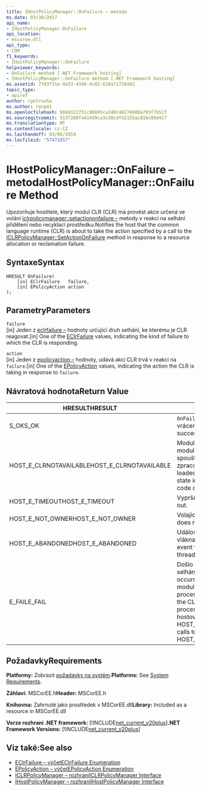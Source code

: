 ```yaml
---
title: IHostPolicyManager::OnFailure – metoda
ms.date: 03/30/2017
api_name:
- IHostPolicyManager.OnFailure
api_location:
- mscoree.dll
api_type:
- COM
f1_keywords:
- IHostPolicyManager::OnFailure
helpviewer_keywords:
- OnFailure method [.NET Framework hosting]
- IHostPolicyManager::OnFailure method [.NET Framework hosting]
ms.assetid: 77d3f31e-9a53-4349-9c02-610a71736d42
topic_type:
- apiref
author: rpetrusha
ms.author: ronpet
ms.openlocfilehash: b049322751c00895ca340c40274088a795f7b51f
ms.sourcegitcommit: 5137208fa414d9ca3c58cdfd2155ac81bc89e917
ms.translationtype: MT
ms.contentlocale: cs-CZ
ms.lasthandoff: 03/06/2019
ms.locfileid: "57471857"
---
```

# <a name="ihostpolicymanageronfailure-method"></a><span data-ttu-id="3c1ad-102">IHostPolicyManager::OnFailure – metoda</span><span class="sxs-lookup"><span data-stu-id="3c1ad-102">IHostPolicyManager::OnFailure Method</span></span>
<span data-ttu-id="3c1ad-103">Upozorňuje hostitele, který modul CLR (CLR) má provést akce určená ve volání [iclrpolicymanager::setactiononfailure –](../../../../docs/framework/unmanaged-api/hosting/iclrpolicymanager-setactiononfailure-method.md) metody v reakci na selhání přidělení nebo recyklaci prostředku.</span><span class="sxs-lookup"><span data-stu-id="3c1ad-103">Notifies the host that the common language runtime (CLR) is about to take the action specified by a call to the [ICLRPolicyManager::SetActionOnFailure](../../../../docs/framework/unmanaged-api/hosting/iclrpolicymanager-setactiononfailure-method.md) method in response to a resource allocation or reclamation failure.</span></span>  
  
## <a name="syntax"></a><span data-ttu-id="3c1ad-104">Syntaxe</span><span class="sxs-lookup"><span data-stu-id="3c1ad-104">Syntax</span></span>  
  
```  
HRESULT OnFailure(  
    [in] EClrFailure   failure,  
    [in] EPolicyAction action  
);  
```  
  
## <a name="parameters"></a><span data-ttu-id="3c1ad-105">Parametry</span><span class="sxs-lookup"><span data-stu-id="3c1ad-105">Parameters</span></span>  
 `failure`  
 <span data-ttu-id="3c1ad-106">[in] Jeden z [eclrfailure –](../../../../docs/framework/unmanaged-api/hosting/eclrfailure-enumeration.md) hodnoty určující druh selhání, ke kterému je CLR reagovat.</span><span class="sxs-lookup"><span data-stu-id="3c1ad-106">[in] One of the [EClrFailure](../../../../docs/framework/unmanaged-api/hosting/eclrfailure-enumeration.md) values, indicating the kind of failure to which the CLR is responding.</span></span>  
  
 `action`  
 <span data-ttu-id="3c1ad-107">[in] Jeden z [epolicyaction –](../../../../docs/framework/unmanaged-api/hosting/epolicyaction-enumeration.md) hodnoty, udává akci CLR trvá v reakci na `failure`.</span><span class="sxs-lookup"><span data-stu-id="3c1ad-107">[in] One of the [EPolicyAction](../../../../docs/framework/unmanaged-api/hosting/epolicyaction-enumeration.md) values, indicating the action the CLR is taking in response to `failure`.</span></span>  
  
## <a name="return-value"></a><span data-ttu-id="3c1ad-108">Návratová hodnota</span><span class="sxs-lookup"><span data-stu-id="3c1ad-108">Return Value</span></span>  
  
|<span data-ttu-id="3c1ad-109">HRESULT</span><span class="sxs-lookup"><span data-stu-id="3c1ad-109">HRESULT</span></span>|<span data-ttu-id="3c1ad-110">Popis</span><span class="sxs-lookup"><span data-stu-id="3c1ad-110">Description</span></span>|  
|-------------|-----------------|  
|<span data-ttu-id="3c1ad-111">S_OK</span><span class="sxs-lookup"><span data-stu-id="3c1ad-111">S_OK</span></span>|<span data-ttu-id="3c1ad-112">`OnFailure` bylo úspěšně vráceno.</span><span class="sxs-lookup"><span data-stu-id="3c1ad-112">`OnFailure` returned successfully.</span></span>|  
|<span data-ttu-id="3c1ad-113">HOST_E_CLRNOTAVAILABLE</span><span class="sxs-lookup"><span data-stu-id="3c1ad-113">HOST_E_CLRNOTAVAILABLE</span></span>|<span data-ttu-id="3c1ad-114">Modul CLR se nenačetl do procesu nebo modul CLR je ve stavu, ve kterém nelze spouštět spravovaný kód nebo úspěšně zpracovat volání.</span><span class="sxs-lookup"><span data-stu-id="3c1ad-114">The CLR has not been loaded into a process, or the CLR is in a state in which it cannot run managed code or process the call successfully.</span></span>|  
|<span data-ttu-id="3c1ad-115">HOST_E_TIMEOUT</span><span class="sxs-lookup"><span data-stu-id="3c1ad-115">HOST_E_TIMEOUT</span></span>|<span data-ttu-id="3c1ad-116">Vypršel časový limit volání.</span><span class="sxs-lookup"><span data-stu-id="3c1ad-116">The call timed out.</span></span>|  
|<span data-ttu-id="3c1ad-117">HOST_E_NOT_OWNER</span><span class="sxs-lookup"><span data-stu-id="3c1ad-117">HOST_E_NOT_OWNER</span></span>|<span data-ttu-id="3c1ad-118">Volající není vlastníkem zámku.</span><span class="sxs-lookup"><span data-stu-id="3c1ad-118">The caller does not own the lock.</span></span>|  
|<span data-ttu-id="3c1ad-119">HOST_E_ABANDONED</span><span class="sxs-lookup"><span data-stu-id="3c1ad-119">HOST_E_ABANDONED</span></span>|<span data-ttu-id="3c1ad-120">Událost byla zrušena při zablokování vlákna nebo vlákénka čekal na něj.</span><span class="sxs-lookup"><span data-stu-id="3c1ad-120">An event was canceled while a blocked thread or fiber was waiting on it.</span></span>|  
|<span data-ttu-id="3c1ad-121">E_FAIL</span><span class="sxs-lookup"><span data-stu-id="3c1ad-121">E_FAIL</span></span>|<span data-ttu-id="3c1ad-122">Došlo k neznámé katastrofických selhání.</span><span class="sxs-lookup"><span data-stu-id="3c1ad-122">An unknown catastrophic failure occurred.</span></span> <span data-ttu-id="3c1ad-123">Po návratu metody E_FAIL, modul CLR už nejsou použitelné v rámci procesu.</span><span class="sxs-lookup"><span data-stu-id="3c1ad-123">When a method returns E_FAIL, the CLR is no longer usable within the process.</span></span> <span data-ttu-id="3c1ad-124">Následující volání metody hostování vrací HOST_E_CLRNOTAVAILABLE.</span><span class="sxs-lookup"><span data-stu-id="3c1ad-124">Subsequent calls to hosting methods return HOST_E_CLRNOTAVAILABLE.</span></span>|  
  
## <a name="requirements"></a><span data-ttu-id="3c1ad-125">Požadavky</span><span class="sxs-lookup"><span data-stu-id="3c1ad-125">Requirements</span></span>  
 <span data-ttu-id="3c1ad-126">**Platformy:** Zobrazit [požadavky na systém](../../../../docs/framework/get-started/system-requirements.md).</span><span class="sxs-lookup"><span data-stu-id="3c1ad-126">**Platforms:** See [System Requirements](../../../../docs/framework/get-started/system-requirements.md).</span></span>  
  
 <span data-ttu-id="3c1ad-127">**Záhlaví:** MSCorEE.h</span><span class="sxs-lookup"><span data-stu-id="3c1ad-127">**Header:** MSCorEE.h</span></span>  
  
 <span data-ttu-id="3c1ad-128">**Knihovna:** Zahrnuté jako prostředek v MSCorEE.dll</span><span class="sxs-lookup"><span data-stu-id="3c1ad-128">**Library:** Included as a resource in MSCorEE.dll</span></span>  
  
 <span data-ttu-id="3c1ad-129">**Verze rozhraní .NET framework:** [!INCLUDE[net_current_v20plus](../../../../includes/net-current-v20plus-md.md)]</span><span class="sxs-lookup"><span data-stu-id="3c1ad-129">**.NET Framework Versions:** [!INCLUDE[net_current_v20plus](../../../../includes/net-current-v20plus-md.md)]</span></span>  
  
## <a name="see-also"></a><span data-ttu-id="3c1ad-130">Viz také:</span><span class="sxs-lookup"><span data-stu-id="3c1ad-130">See also</span></span>
- [<span data-ttu-id="3c1ad-131">EClrFailure – výčet</span><span class="sxs-lookup"><span data-stu-id="3c1ad-131">EClrFailure Enumeration</span></span>](../../../../docs/framework/unmanaged-api/hosting/eclrfailure-enumeration.md)
- [<span data-ttu-id="3c1ad-132">EPolicyAction – výčet</span><span class="sxs-lookup"><span data-stu-id="3c1ad-132">EPolicyAction Enumeration</span></span>](../../../../docs/framework/unmanaged-api/hosting/epolicyaction-enumeration.md)
- [<span data-ttu-id="3c1ad-133">ICLRPolicyManager – rozhraní</span><span class="sxs-lookup"><span data-stu-id="3c1ad-133">ICLRPolicyManager Interface</span></span>](../../../../docs/framework/unmanaged-api/hosting/iclrpolicymanager-interface.md)
- [<span data-ttu-id="3c1ad-134">IHostPolicyManager – rozhraní</span><span class="sxs-lookup"><span data-stu-id="3c1ad-134">IHostPolicyManager Interface</span></span>](../../../../docs/framework/unmanaged-api/hosting/ihostpolicymanager-interface.md)
